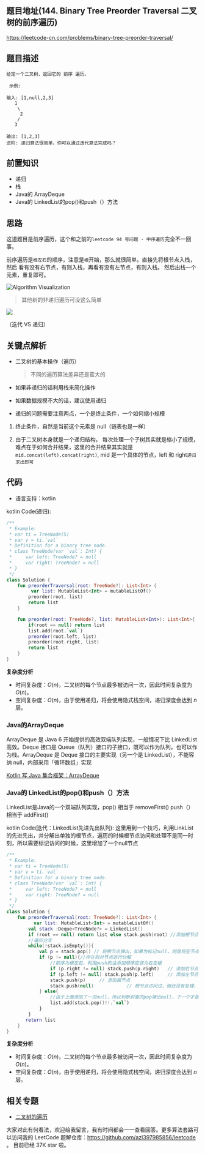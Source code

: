 ## 题目地址(144. Binary Tree Preorder Traversal 二叉树的前序遍历)

https://leetcode-cn.com/problems/binary-tree-preorder-traversal/

## 题目描述

```
给定一个二叉树，返回它的 前序 遍历。

 示例:

输入: [1,null,2,3]  
   1
    \
     2
    /
   3 

输出: [1,2,3]
进阶: 递归算法很简单，你可以通过迭代算法完成吗？

```

## 前置知识

- 递归
- 栈
- Java的 ArrayDeque
- Java的 LinkedList的pop()和push（）方法

## 思路

这道题目是前序遍历，这个和之前的`leetcode 94 号问题 - 中序遍历`完全不一回事。

前序遍历是`根左右`的顺序，注意是`根`开始，那么就很简单。直接先将根节点入栈，然后
看有没有右节点，有则入栈，再看有没有左节点，有则入栈。 然后出栈一个元素，重复即可。


![Algorithm Visualization](https://upload.wikimedia.org/wikipedia/commons/7/7f/Depth-First-Search.gif)



> 其他树的非递归遍历可没这么简单

![](https://tva1.sinaimg.cn/large/007S8ZIlly1ghltxumvwfj30zu0nttak.jpg)

（迭代 VS 递归）

## 关键点解析

- 二叉树的基本操作（遍历）
  > 不同的遍历算法差异还是蛮大的
- 如果非递归的话利用栈来简化操作

- 如果数据规模不大的话，建议使用递归

- 递归的问题需要注意两点，一个是终止条件，一个如何缩小规模

1. 终止条件，自然是当前这个元素是 null（链表也是一样）

2. 由于二叉树本身就是一个递归结构， 每次处理一个子树其实就是缩小了规模，
   难点在于如何合并结果，这里的合并结果其实就是`mid.concat(left).concat(right)`,
   mid 是一个具体的节点，left 和 right`递归求出即可`

## 代码

- 语言支持：kotlin

kotlin Code(递归):

```kotlin
/**
 * Example:
 * var ti = TreeNode(5)
 * var v = ti.`val`
 * Definition for a binary tree node.
 * class TreeNode(var `val`: Int) {
 *     var left: TreeNode? = null
 *     var right: TreeNode? = null
 * }
 */
class Solution {
    fun preorderTraversal(root: TreeNode?): List<Int> {
         var list: MutableList<Int> = mutableListOf()
        preorder(root, list)
        return list
    }

    fun preorder(root: TreeNode?, list: MutableList<Int>): List<Int>{
        if(root == null) return list
        list.add(root.`val`)
        preorder(root.left, list)
        preorder(root.right, list)
        return list
    }
}
```

**复杂度分析**

* 时间复杂度：$O(n)$，二叉树的每个节点最多被访问一次，因此时间复杂度为$O(n)$。
* 空间复杂度：$O(n)$，由于使用递归，将会使用隐式栈空间，递归深度会达到 $n$ 层。



### Java的ArrayDeque

ArrayDeque 是 Java 6 开始提供的高效双端队列实现，一般情况下比 LinkedList 高效。Deque 接口是 Queue（队列）接口的子接口，既可以作为队列，也可以作为栈。ArrayDeque 是 Deque 接口的主要实现（另一个是 LinkedList），不能容纳 null，内部采用「循环数组」实现

[Kotlin 写 Java 集合框架：ArrayDeque](https://zhuanlan.zhihu.com/p/27678110)

### Java的 LinkedList的pop()和push（）方法
LinkedList是Java的一个双端队列实现，pop() 相当于 removeFirst()
push（）相当于 addFirst()

kotlin Code(迭代：LinkedList先进先出队列):
这里用到一个技巧，利用LinkList的先进先出，并分解出单独的根节点，遍历的时候根节点访问和处理不是同一时刻，所以需要标记访问的时候，这里增加了一个null节点

```kotlin
/**
 * Example:
 * var ti = TreeNode(5)
 * var v = ti.`val`
 * Definition for a binary tree node.
 * class TreeNode(var `val`: Int) {
 *     var left: TreeNode? = null
 *     var right: TreeNode? = null
 * }
 */
class Solution {
    fun preorderTraversal(root: TreeNode?): List<Int> {
          var list: MutableList<Int> = mutableListOf()
        val stack :Deque<TreeNode?> = LinkedList()
        if (root == null) return list else stack.push(root) //添加根节点
        //遍历分支
        while(!stack.isEmpty()){
            val p = stack.pop() // 将根节点弹出，如果为标记null，则是将空节点弹出即可；如果不为null，下面再将根节点添加到栈中
            if (p != null){//存在则对节点进行分解
                //前序为根左右，利用push的话添加顺序应该为右左根
                if (p.right != null) stack.push(p.right)   // 添加右节点
                if (p.left != null) stack.push(p.left)     // 添加左节点
                stack.push(p)     // 添加根节点
                stack.push(null)            // 根节点访问过，但还没有处理，需要做一下标记null
            } else{
                //由于上面添加了一次null，所以判断前面的pop弹出null，下一个才是分解出来的根节点，所以还需要pop一次，并判断不为空的才是合理的
                list.add(stack.pop()!!.`val`)
            }
        }
       return list
    }
}
```

**复杂度分析**

* 时间复杂度：$O(n)$，二叉树的每个节点最多被访问一次，因此时间复杂度为$O(n)$。
* 空间复杂度：$O(n)$，由于使用递归，将会使用隐式栈空间，递归深度会达到 $n$ 层。



## 相关专题

- [二叉树的遍历](https://github.com/azl397985856/leetcode/blob/master/thinkings/binary-tree-traversal.md)

大家对此有何看法，欢迎给我留言，我有时间都会一一查看回答。更多算法套路可以访问我的 LeetCode 题解仓库：https://github.com/azl397985856/leetcode 。 目前已经 37K star 啦。


